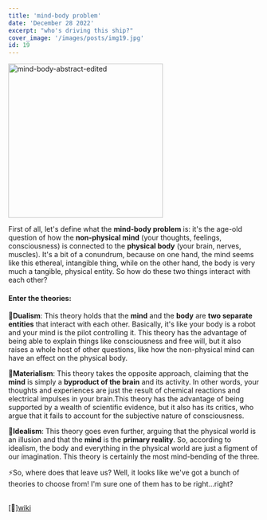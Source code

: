 ```yaml
---
title: 'mind-body problem'
date: 'December 28 2022'
excerpt: "who's driving this ship?"
cover_image: '/images/posts/img19.jpg'
id: 19
---
```


<img src='/images/posts/img19.jpg' width='310' alt='mind-body-abstract-edited' />

First of all, let's define what the **mind-body problem** is: it's the age-old question of how the **non-physical mind** (your thoughts, feelings, consciousness) is connected to the **physical body** (your brain, nerves, muscles). It's a bit of a conundrum, because on one hand, the mind seems like this ethereal, intangible thing, while on the other hand, the body is very much a tangible, physical entity. So how do these two things interact with each other?

<h4>Enter the theories:</h4>

📑**Dualism**: This theory holds that the **mind** and the **body** are **two separate entities** that interact with each other. Basically, it's like your body is a robot and your mind is the pilot controlling it. This theory has the advantage of being able to explain things like consciousness and free will, but it also raises a whole host of other questions, like how the non-physical mind can have an effect on the physical body.

📑**Materialism**: This theory takes the opposite approach, claiming that the **mind** is simply a **byproduct of the brain** and its activity. In other words, your thoughts and experiences are just the result of chemical reactions and electrical impulses in your brain.This theory has the advantage of being supported by a wealth of scientific evidence, but it also has its critics, who argue that it fails to account for the subjective nature of consciousness.

📑**Idealism**: This theory goes even further, arguing that the physical world is an illusion and that the **mind** is the **primary reality**. So, according to idealism, the body and everything in the physical world are just a figment of our imagination. This theory is certainly the most mind-bending of the three.

⚡So, where does that leave us? Well, it looks like we've got a bunch of theories to choose from! I'm sure one of them has to be right...right?
<br/>
<br/>

[🔗][wiki](https://en.wikipedia.org/wiki/Mind%E2%80%93body_problem)
